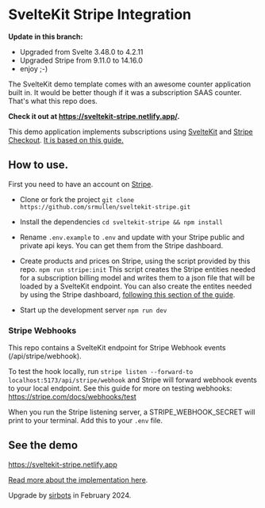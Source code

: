 # SvelteKit Stripe Integration

**Update in this branch:**

- Upgraded from Svelte 3.48.0 to 4.2.11
- Upgraded Stripe from 9.11.0 to 14.16.0
- enjoy ;-)

The SvelteKit demo template comes with an awesome counter application built in. It would be better though if it was a subscription SAAS counter. That's what this repo does.

**Check it out at https://sveltekit-stripe.netlify.app/.**

This demo application implements subscriptions using [SvelteKit](http://kit.svelte.dev/) and [Stripe Checkout](https://stripe.com/payments/checkout).
[It is based on this guide.](https://stripe.com/docs/billing/subscriptions/checkout)

## How to use.

First you need to have an account on [Stripe](https://stripe.com/).

- Clone or fork the project
  `git clone https://github.com/srmullen/sveltekit-stripe.git`

- Install the dependencies
  `cd sveltekit-stripe && npm install`

- Rename `.env.example` to `.env` and update with your Stripe public and private api keys. You can get them from the Stripe dashboard.

- Create products and prices on Stripe, using the script provided by this repo.
  `npm run stripe:init`
  This script creates the Stripe entities needed for a subscription billing model and writes them to a json file that will be loaded by a SvelteKit endpoint. You can also create the entites needed by using the Stripe dashboard, [following this section of the guide](https://stripe.com/docs/billing/subscriptions/checkout#create-business-model).

- Start up the development server
  `npm run dev`

### Stripe Webhooks

This repo contains a SvelteKit endpoint for Stripe Webhook events (/api/stripe/webhook).

To test the hook locally, run `stripe listen --forward-to localhost:5173/api/stripe/webhook` and Stripe will forward webhook events to your local endpoint. See this guide for more on testing webhooks: https://stripe.com/docs/webhooks/test

When you run the Stripe listening server, a STRIPE_WEBHOOK_SECRET will print to your terminal. Add this to your `.env` file.

## See the demo

https://sveltekit-stripe.netlify.app

[Read more about the implementation here](https://www.srmullen.com/articles/sveltekit-stripe-integration).

Upgrade by [sirbots](https://github.com/sirbots) in February 2024.
